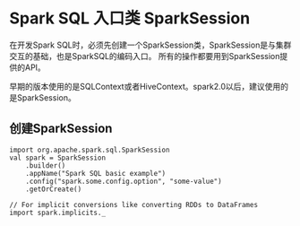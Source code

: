 # Spark SQL 入口类 SparkSession
在开发Spark SQL时，必须先创建一个SparkSession类，SparkSession是与集群交互的基础，也是SparkSQL的编码入口。
所有的操作都要用到SparkSession提供的API。

早期的版本使用的是SQLContext或者HiveContext。spark2.0以后，建议使用的是SparkSession。

## 创建SparkSession
```text
import org.apache.spark.sql.SparkSession
val spark = SparkSession
    .builder()
    .appName("Spark SQL basic example")
    .config("spark.some.config.option", "some-value")
    .getOrCreate()

// For implicit conversions like converting RDDs to DataFrames
import spark.implicits._
```